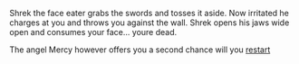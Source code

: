 Shrek the face eater grabs the swords and tosses it aside. Now irritated he charges at you and throws you against the wall. Shrek opens his jaws wide open and consumes your face... youre dead.

The angel Mercy however offers you a second chance will you [restart](../class.md)